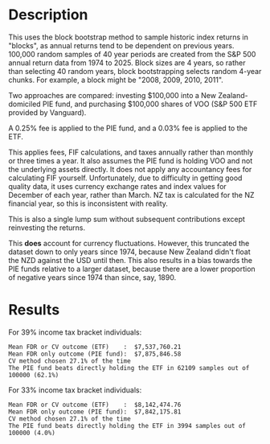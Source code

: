 # Description

This uses the block bootstrap method to sample historic index returns in "blocks", as annual returns tend to be dependent on previous years. 
100,000 random samples of 40 year periods are created from the S&P 500 annual return data from 1974 to 2025. Block sizes are 4 years, so rather than selecting 40 random years, block bootstrapping selects random 4-year chunks. For example, a block might be "2008, 2009, 2010, 2011".

Two approaches are compared: investing $100,000 into a New Zealand-domiciled PIE fund, and purchasing $100,000 shares of VOO (S&P 500 ETF provided by Vanguard).

A 0.25% fee is applied to the PIE fund, and a 0.03% fee is applied to the ETF.

This applies fees, FIF calculations, and taxes annually rather than monthly or three times a year. It also assumes the PIE fund is holding VOO and not the underlying assets directly. It does not apply any accountancy fees for calculating FIF yourself. Unfortunately, due to difficulty in getting good quality data, it uses currency exchange rates and index values for December of each year, rather than March. NZ tax is calculated for the NZ financial year, so this is inconsistent with reality.

This is also a single lump sum without subsequent contributions except reinvesting the returns.

This **does** account for currency fluctuations. However, this truncated the dataset down to only years since 1974, because New Zealand didn't float the NZD against the USD until then. This also results in a bias towards the PIE funds relative to a larger dataset, because there are a lower proportion of negative years since 1974 than since, say, 1890.

# Results

For 39% income tax bracket individuals:
```
Mean FDR or CV outcome (ETF)    :  $7,537,760.21
Mean FDR only outcome (PIE fund):  $7,875,846.58
CV method chosen 27.1% of the time
The PIE fund beats directly holding the ETF in 62109 samples out of 100000 (62.1%)
```

For 33% income tax bracket individuals:
```
Mean FDR or CV outcome (ETF)    :  $8,142,474.76
Mean FDR only outcome (PIE fund):  $7,842,175.81
CV method chosen 27.1% of the time
The PIE fund beats directly holding the ETF in 3994 samples out of 100000 (4.0%)
```
